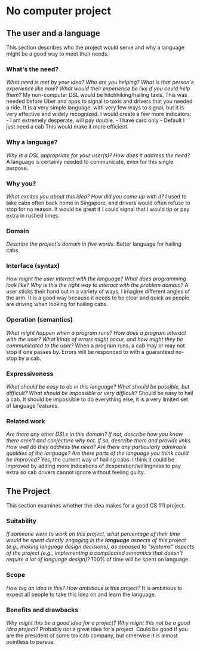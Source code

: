 # No computer project


## The user and a language
This section describes who the project would serve and why a language might be a
good way to meet their needs.


### What's the need?
_What need is met by your idea? Who are you helping? What is that person's
experience like now? What would their experience be like if you could help 
them?_
My non-computer DSL would be hitchhiking/hailing taxis. This was needed before
Uber and apps to signal to taxis and drivers that you needed a ride. It is a
very simple language, with very few ways to signal, but it is very effective and
widely recognized.
I would create a few more indicators: 
	- I am extremely desperate, will pay double.
	- I have card only
	- Default I just need a cab 
This would make it more efficient.

### Why a language?
_Why is a DSL appropriate for your user(s)? How does it address the need?_
A language is certainly needed to communicate, even for this single purpose.

### Why you?
_What excites you about this idea? How did you come up with it?_
I used to take cabs often back home in Singapore, and drivers would often refuse
to stop for no reason. It would be great if I could signal that I would tip or
pay extra in rushed times.

### Domain
_Describe the project's domain in five words._
Better language for hailing cabs.

### Interface (syntax)
_How might the user interact with the language? What does programming look 
like? Why is this the right way to interact with the problem domain?_ 
A user sticks their hand out in a variety of ways. I imagine different angles
of the arm. It is a good way because it needs to be clear and quick as people
are driving when looking for hailing cabs.

### Operation (semantics)
_What might happen when a program runs? How does a program interact with the
user? What kinds of errors might occur, and how might they be communicated to
the user?_
When a program runs, a cab may or may not stop if one passes by. Errors will be
responded to with a guaranteed no-stop by a cab. 


### Expressiveness
_What should be easy to do in this language? What should be possible, but
difficult? What should be impossible or very difficult?_
Should be easy to hail a cab. It should be impossible to do everything else,
it is a very limited set of language features.

### Related work
_Are there any other DSLs in this domain? If not, describe how you know there
aren't and conjecture why not. If so, describe them and provide links. How well 
do they address the need? Are there any particularly admirable qualities of the
language? Are there parts of the language you think could be improved?_
Yes, the current way of hailing cabs.  I think it could be improved by adding
more indications of desperation/willingness to pay extra so cab drivers cannot
ignore without feeling guilty.

## The Project
This section examines whether the idea makes for a good CS 111 project.


### Suitability
_If someone were to work on this project, what percentage of their time would be
spent directly engaging in the **language** aspects of this project (e.g.,
making language design decisions), as opposed to "systems" aspects of the
project (e.g., implementing a complicated semantics that doesn't require a lot
of language design)?_
100% of time will be spent on language.

### Scope
_How big an idea is this? How ambitious is this project?_
It is ambitious to expect all people to take this idea on and learn the language.

### Benefits and drawbacks
_Why might this be a good idea for a project? Why might this not be a good idea 
project?_
Probably not a great idea for a project.  Could be good if you are the president
of some taxicab company, but otherwise it is almost pointless to pursue.
